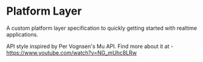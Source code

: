 # Platform Layer
 A custom platform layer specification to quickly getting started with realtime applications.
 
 API style inspired by Per Vognsen's Mu API. Find more about it at -  https://www.youtube.com/watch?v=NG_mUhc8LRw
  

